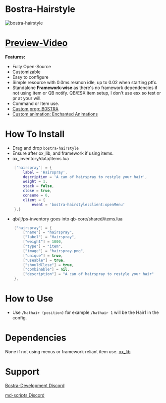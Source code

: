 # Bostra-Hairstyle


![bostra-hairstyle](https://github.com/B0STRA/bostra-hairstyle/assets/119994243/f6855121-cd0b-45b0-b3ce-4ff69c68fdb2)
# [Preview-Video](https://streamable.com/jxw9fn)


**Features:**

* Fully Open-Source
* Customizable
* Easy to configure
* Simple resource with 0.0ms resmon idle, up to 0.02 when starting ptfx. 
* Standalone **Framework-wise** as there's no framework dependencies if not using item or QB notify. QB/ESX item setup, I don't use esx so test or pr at your will. 
* Command or Item use.
* [Custom prop: B0STRA](https://github.com/B0STRA/bostra-hairstyle/assets/119994243/5e243dfe-9056-4640-8318-e9db90226604)
* [Custom animation: Enchanted Animations](https://discord.gg/EugSpPYh)



# How To Install
* Drag and drop `bostra-hairstyle`
* Ensure after ox_lib, and framework if using items.
* ox_inventory/data/items.lua
```lua 
	['hairspray'] = {
		label = 'Hairspray',
  		description = 'A can of hairspray to restyle your hair',
		weight = 1,
		stack = false,
		close = true,
		consume = 0,
		client = {
			event = 'bostra-hairstyle:client:openMenu'
	},}
```
* qb/lj/ps-inventory goes into qb-core/shared/items.lua
```lua
	["hairspray"] = {
		["name"] = "hairspray",
		["label"] = "Hairspray",
		["weight"] = 1000,
		["type"] = "item",
		["image"] = "hairspray.png",
		["unique"] = true,
		["useable"] = true,
		["shouldClose"] = true,
		["combinable"] = nil,
		["description"] = "A can of hairspray to restyle your hair"
	},
```

# How to Use
* Use ```/hathair (position)``` for example ```/hathair 1``` will be the Hair1 in the config.


# Dependencies
None if not using menus or framework reliant item use. 
[ox_lib](https://github.com/overextended/ox_lib)


 <h1>Support</h1>
<u1>

[Bostra-Development Discord](https://dsc.gg/bostra)

</u1>

<u1>

[md-scripts Discord](https://discord.gg/RVx8nVwcEG)

</u1>
